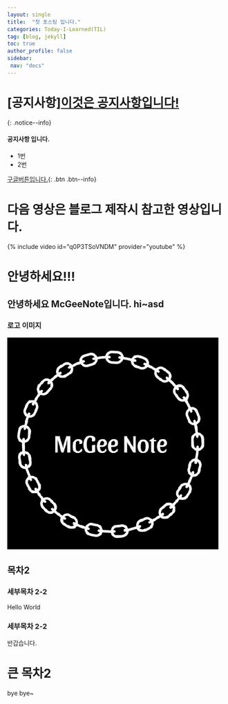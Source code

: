 ```yaml
---
layout: single
title:  "첫 포스팅 입니다."
categories: Today-I-Learned(TIL)
tag: [blog, jekyll]
toc: true
author_profile: false
sidebar:
 nav: "docs"
---
```


# **[공지사항]**[이것은 공지사항입니다!](https://mistakes.github.io/minimal-mistakes/docs/quick-start-guide/)
{: .notice--info}

<div class="notice--info">
<h4>공지사항 입니다.</h4>
	<ul>
		<li>1번</li>
		<li>2번</li>
	</ul>
</div>

[구글버튼입니다.](https://google.com){: .btn .btn--info}

# 다음 영상은 블로그 제작시 참고한 영상입니다.
{% include video id="q0P3TSoVNDM" provider="youtube" %}

# 안녕하세요!!!

## 안녕하세요 McGeeNote입니다. hi~asd

### 로고 이미지
<img src="/images/2023-03-17-first/Logo.png">

## 목차2
### 세부목차 2-2

Hello World

### 세부목차 2-2

반갑습니다.

# 큰 목차2

bye bye~